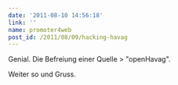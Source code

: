 ```yaml
---
date: '2011-08-10 14:56:18'
link: ''
name: promoter4web
post_id: /2011/08/09/hacking-havag
---
```


Genial. Die Befreiung einer Quelle &gt; "openHavag".

Weiter so und Gruss.